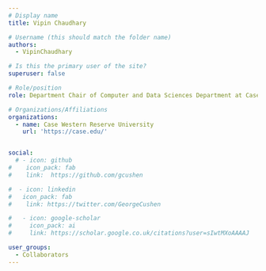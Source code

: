 ```yaml
---
# Display name
title: Vipin Chaudhary

# Username (this should match the folder name)
authors:
  - VipinChaudhary

# Is this the primary user of the site?
superuser: false

# Role/position
role: Department Chair of Computer and Data Sciences Department at Case Western Reserve University

# Organizations/Affiliations
organizations:
  - name: Case Western Reserve University
    url: 'https://case.edu/'


social:
  # - icon: github
#    icon_pack: fab
#    link:  https://github.com/gcushen

#  - icon: linkedin
#   icon_pack: fab
#    link: https://twitter.com/GeorgeCushen

#   - icon: google-scholar
#     icon_pack: ai
#     link: https://scholar.google.co.uk/citations?user=sIwtMXoAAAAJ

user_groups:
  - Collaborators
---
```

